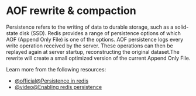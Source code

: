 # AOF rewrite & compaction

Persistence refers to the writing of data to durable storage, such as a solid-state disk (SSD). Redis provides a range of persistence options of which AOF (Append Only File) is one of the options. AOF persistence logs every write operation received by the server. These operations can then be replayed again at server startup, reconstructing the original dataset.The rewrite will create a small optimized version of the current Append Only File. 

Learn more from the following resources:

- [@official@Persistence in redis](https://redis.io/docs/latest/operate/oss_and_stack/management/persistence/)
- [@video@Enabling redis persistence](https://youtu.be/qBKnUeR0p10?si=TPvcFtpFMcTZB-Be)